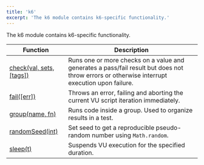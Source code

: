 ```yaml
---
title: 'k6'
excerpt: 'The k6 module contains k6-specific functionality.'
---
```


The k6 module contains k6-specific functionality.

| Function                                                           | Description                                                                                                                                  |
| ------------------------------------------------------------------ | -------------------------------------------------------------------------------------------------------------------------------------------- |
| [check(val, sets, [tags])](/javascript-api/v0-32/k6/check-val-sets-tags) | Runs one or more checks on a value and generates a pass/fail result but does not throw errors or otherwise interrupt execution upon failure. |
| [fail([err])](/javascript-api/v0-32/k6/fail-err)                         | Throws an error, failing and aborting the current VU script iteration immediately.                                                           |
| [group(name, fn)](/javascript-api/v0-32/k6/group-name-fn)                | Runs code inside a group. Used to organize results in a test.                                                                                |
| [randomSeed(int)](/javascript-api/v0-32/k6/randomseed-int)               | Set seed to get a reproducible pseudo-random number using `Math.random`.                                                                     |
| [sleep(t)](/javascript-api/v0-32/k6/sleep-t)                             | Suspends VU execution for the specified duration.                                                                                            |
